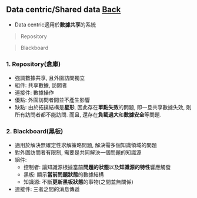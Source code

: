 ## Data centric/Shared data	[Back](./../Style.md)
- Data centric適用於**數據共享**的系統

> Repository

> Blackboard

### 1. Repository(倉庫)
- 強調數據共享, 且外圍訪問獨立
- 組件: 共享數據, 訪問者
- 連接件: 數據操作
- 優點: 外圍訪問者間並不產生影響
- 缺點: 由於拓撲結構是**星形**, 因此存在**單點失效**的問題, 即一旦共享數據失效, 則所有訪問者都不能訪問. 而且, 還存在**負載過大**和**數據安全**等問題.

### 2. Blackboard(黑板)
- 適用於解決無確定性求解策略問題, 解決需多個知識領域的問題
- 對外圍訪問者有限制, 需要是共同解決一個問題的知識源
- 組件: 
	- 控制者: 讓知識源根據當前**問題的狀態**以及**知識源的特性**響應觸發
	- 黑板: 顯示**當前問題狀態**的數據結構
	- 知識源: 不斷**更新黑板狀態**的事物(之間並無關係)
- 連接件: 三者之間的消息傳遞
